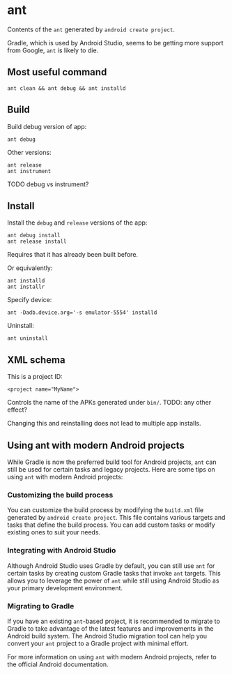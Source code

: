 # ant

Contents of the `ant` generated by `android create project`.

Gradle, which is used by Android Studio, seems to be getting more support from Google, `ant` is likely to die.

## Most useful command

    ant clean && ant debug && ant installd

## Build

Build debug version of app:

    ant debug

Other versions:

    ant release
    ant instrument

TODO debug vs instrument?

## Install

Install the `debug` and `release` versions of the app:

    ant debug install
    ant release install

Requires that it has already been built before.

Or equivalently:

    ant installd
    ant installr

Specify device:

    ant -Dadb.device.arg='-s emulator-5554' installd

Uninstall:

    ant uninstall

## XML schema

This is a project ID:

    <project name="MyName">

Controls the name of the APKs generated under `bin/`. TODO: any other effect?

Changing this and reinstalling does not lead to multiple app installs.

## Using ant with modern Android projects

While Gradle is now the preferred build tool for Android projects, `ant` can still be used for certain tasks and legacy projects. Here are some tips on using `ant` with modern Android projects:

### Customizing the build process

You can customize the build process by modifying the `build.xml` file generated by `android create project`. This file contains various targets and tasks that define the build process. You can add custom tasks or modify existing ones to suit your needs.

### Integrating with Android Studio

Although Android Studio uses Gradle by default, you can still use `ant` for certain tasks by creating custom Gradle tasks that invoke `ant` targets. This allows you to leverage the power of `ant` while still using Android Studio as your primary development environment.

### Migrating to Gradle

If you have an existing `ant`-based project, it is recommended to migrate to Gradle to take advantage of the latest features and improvements in the Android build system. The Android Studio migration tool can help you convert your `ant` project to a Gradle project with minimal effort.

For more information on using `ant` with modern Android projects, refer to the official Android documentation.
